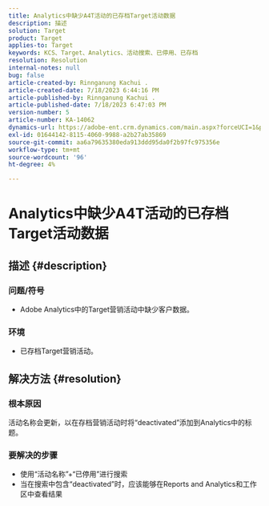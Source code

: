 ```yaml
---
title: Analytics中缺少A4T活动的已存档Target活动数据
description: 描述
solution: Target
product: Target
applies-to: Target
keywords: KCS、Target、Analytics、活动搜索、已停用、已存档
resolution: Resolution
internal-notes: null
bug: false
article-created-by: Rinnganung Kachui .
article-created-date: 7/18/2023 6:44:16 PM
article-published-by: Rinnganung Kachui .
article-published-date: 7/18/2023 6:47:03 PM
version-number: 5
article-number: KA-14062
dynamics-url: https://adobe-ent.crm.dynamics.com/main.aspx?forceUCI=1&pagetype=entityrecord&etn=knowledgearticle&id=dd715114-9b25-ee11-9cbd-6045bd006b4b
exl-id: 01644142-8115-4060-9988-a2b27ab35869
source-git-commit: aa6a79635380eda913ddd95da0f2b97fc975356e
workflow-type: tm+mt
source-wordcount: '96'
ht-degree: 4%

---
```


# Analytics中缺少A4T活动的已存档Target活动数据

## 描述 {#description}




### 问题/符号



- Adobe Analytics中的Target营销活动中缺少客户数据。




### 环境



- 已存档Target营销活动。



## 解决方法 {#resolution}


### 根本原因



活动名称会更新，以在存档营销活动时将“deactivated”添加到Analytics中的标题。



### 要解决的步骤



- 使用“活动名称”+“已停用”进行搜索
- 当在搜索中包含“deactivated”时，应该能够在Reports and Analytics和工作区中查看结果
